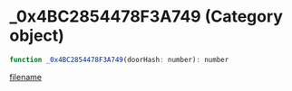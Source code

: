 # _0x4BC2854478F3A749 (Category object)

```js
function _0x4BC2854478F3A749(doorHash: number): number
```

[filename](_0x4BC2854478F3A749_m.md ':include')